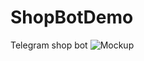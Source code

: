 # ShopBotDemo
 Telegram shop bot
![Mockup](https://user-images.githubusercontent.com/57218551/213422315-7e3b2bf0-a861-4411-97e0-c0761a158acf.png)

